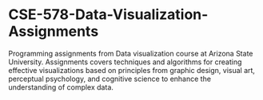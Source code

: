 # CSE-578-Data-Visualization-Assignments
Programming assignments from Data visualization course at Arizona State University. Assignments covers techniques and algorithms for creating effective visualizations based on principles from graphic design, visual art, perceptual psychology, and cognitive science to enhance the understanding of complex data.
